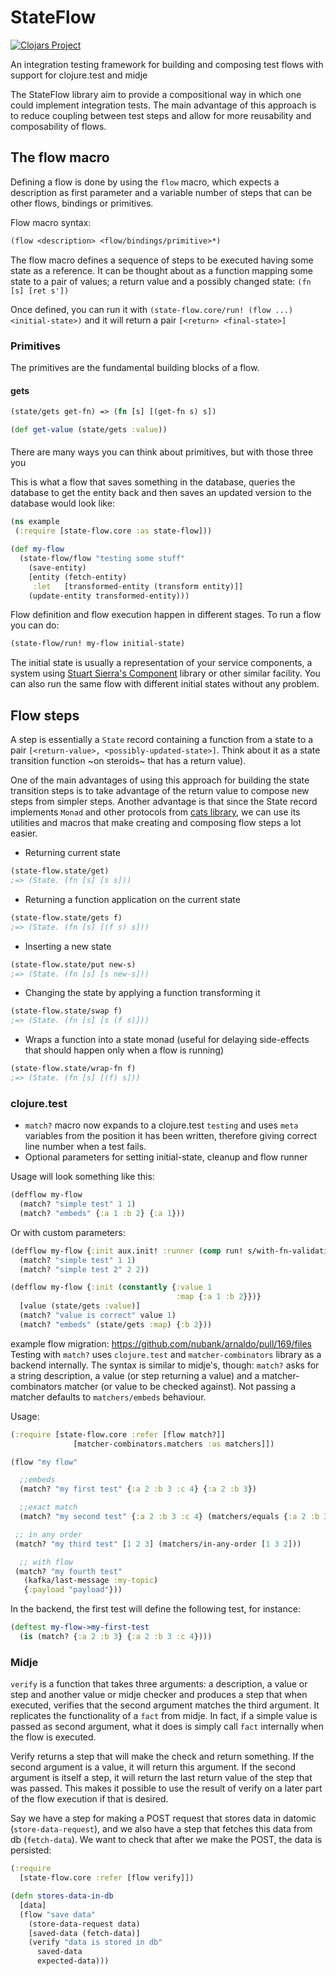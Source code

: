 # StateFlow

[![Clojars Project](https://img.shields.io/clojars/v/nubank/state-flow.svg)](https://clojars.org/nubank/state-flow)

An integration testing framework for building and composing test flows with support for clojure.test and midje

The StateFlow library aim to provide a compositional way in which one could implement integration tests. The main advantage of this approach is to reduce coupling between test steps and allow for more reusability and composability of flows.

## The flow macro

Defining a flow is done by using the `flow` macro, which expects a description as first parameter and a variable number of steps that can be other flows, bindings or primitives.

Flow macro syntax:
```clojure
(flow <description> <flow/bindings/primitive>*)
```

The flow macro defines a sequence of steps to be executed having some state as a reference.
It can be thought about as a function mapping some state to a pair of values; a return value and a possibly changed state: `(fn [s] [ret s'])`

Once defined, you can run it with `(state-flow.core/run! (flow ...) <initial-state>)` and it will return a pair `[<return> <final-state>]`

### Primitives

The primitives are the fundamental building blocks of a flow.

#### gets

```clojure
(state/gets get-fn) => (fn [s] [(get-fn s) s])
```

```clojure
(def get-value (state/gets :value))
```
#### 


There are many ways you can think about primitives, but with those three you 

This is what a flow that saves something in the database, queries the database to get the entity back
and then saves an updated version to the database would look like:

```clojure
(ns example
 (:require [state-flow.core :as state-flow]))

(def my-flow
  (state-flow/flow "testing some stuff"
    (save-entity)
    [entity (fetch-entity)
     :let   [transformed-entity (transform entity)]]
    (update-entity transformed-entity)))
```

Flow definition and flow execution happen in different stages. To run a flow you can do:

```clojure
(state-flow/run! my-flow initial-state)
```

The initial state is usually a representation of your service components, a system using [Stuart Sierra's Component](https://github.com/stuartsierra/component) library or other similar facility. You can also run the same flow with different initial states without any problem.

## Flow steps

A step is essentially a `State` record containing a function from a state to a pair `[<return-value>, <possibly-updated-state>]`. Think about it as a state transition function ~on steroids~ that has a return value).

One of the main advantages of using this approach for building the state transition steps is to take advantage of the return value to compose new steps from simpler steps. Another advantage is that since the State record implements `Monad` and other protocols from [cats library](https://github.com/funcool/cats), we can use its utilities and macros that make creating and composing flow steps a lot easier.

* Returning current state

```clojure
(state-flow.state/get)
;=> (State. (fn [s] [s s]))
```

* Returning a function application on the current state

```clojure
(state-flow.state/gets f)
;=> (State. (fn [s] [(f s) s]))
```

* Inserting a new state

```clojure
(state-flow.state/put new-s)
;=> (State. (fn [s] [s new-s]))
```

* Changing the state by applying a function transforming it

```clojure
(state-flow.state/swap f)
;=> (State. (fn [s] [s (f s)]))
```

* Wraps a function into a state monad (useful for delaying side-effects that should happen only when a flow is running)

```clojure
(state-flow.state/wrap-fn f)
;=> (State. (fn [s] [(f) s]))
```
### clojure.test

* `match?` macro now expands to a clojure.test `testing` and uses `meta` variables from the position it has been written, therefore giving correct line number when a test fails.
* Optional parameters for setting initial-state, cleanup and flow runner

Usage will look something like this:

```clojure
(defflow my-flow
  (match? "simple test" 1 1)
  (match? "embeds" {:a 1 :b 2} {:a 1}))
```
Or with custom parameters:

```clojure
(defflow my-flow {:init aux.init! :runner (comp run! s/with-fn-validation)}
  (match? "simple test" 1 1)
  (match? "simple test 2" 2 2))
```

```clojure
(defflow my-flow {:init (constantly {:value 1
                                     :map {:a 1 :b 2}})}
  [value (state/gets :value)]
  (match? "value is correct" value 1)
  (match? "embeds" (state/gets :map) {:b 2}))
```

example flow migration: https://github.com/nubank/arnaldo/pull/169/files
Testing with `match?` uses `clojure.test` and `matcher-combinators` library as a backend internally. The syntax is similar to midje's, though: `match?` asks for a string description, a value (or step returning a value) and a matcher-combinators matcher (or value to be checked against). Not passing a matcher defaults to `matchers/embeds` behaviour.

Usage:
```clojure
(:require [state-flow.core :refer [flow match?]]
              [matcher-combinators.matchers :as matchers]])

(flow "my flow"

  ;;embeds
  (match? "my first test" {:a 2 :b 3 :c 4} {:a 2 :b 3})

  ;;exact match
  (match? "my second test" {:a 2 :b 3 :c 4} (matchers/equals {:a 2 :b 3 :c 4})

 ;; in any order
 (match? "my third test" [1 2 3] (matchers/in-any-order [1 3 2]))

  ;; with flow
 (match? "my fourth test"
   (kafka/last-message :my-topic)
   {:payload "payload"}))
```

In the backend, the first test will define the following test, for instance:

```clojure
(deftest my-flow->my-first-test
  (is (match? {:a 2 :b 3} {:a 2 :b 3 :c 4})))
```

### Midje

`verify` is a function that takes three arguments: a description, a value or step and another value or midje checker
and produces a step that when executed, verifies that the second argument matches the third argument. It replicates the functionality of a `fact` from midje.
In fact, if a simple value is passed as second argument, what it does is simply call `fact` internally when the flow is executed.

Verify returns a step that will make the check and return something. If the second argument is a value, it will return this argument. If the second argument is itself a step, it will return the last return value of the step that was passed. This makes it possible to use the result of verify on a later part of the flow execution if that is desired.

Say we have a step for making a POST request that stores data in datomic (`store-data-request`),
and we also have a step that fetches this data from db (`fetch-data`). We want to check that after we make the POST, the data is persisted:

```clojure
(:require
  [state-flow.core :refer [flow verify]])

(defn stores-data-in-db
  [data]
  (flow "save data"
    (store-data-request data)
    [saved-data (fetch-data)]
    (verify "data is stored in db"
      saved-data
      expected-data)))
```

